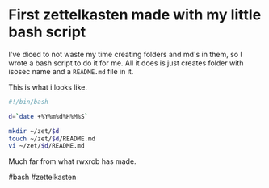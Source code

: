 # First zettelkasten made with my little bash script

I've diced to not waste my time creating folders and md's in them, so I wrote a bash script to do it for me.
All it does is just creates folder with isosec name and a `README.md` file in it.

This is what i looks like. 

```bash
#!/bin/bash

d=`date +%Y%m%d%H%M%S`

mkdir ~/zet/$d
touch ~/zet/$d/README.md
vi ~/zet/$d/README.md
```

Much far from what rwxrob has made.

#bash #zettelkasten
